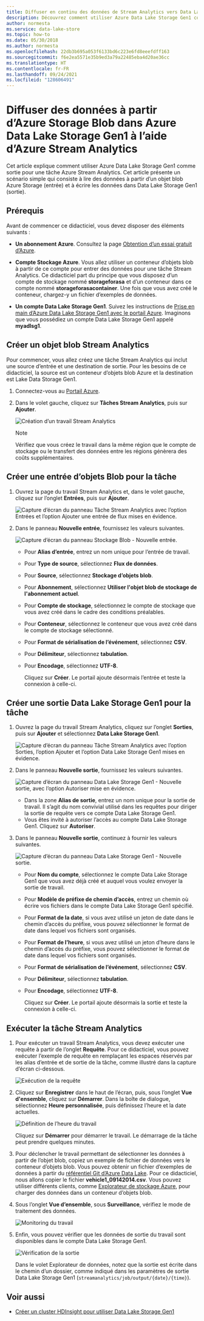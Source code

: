 ```yaml
---
title: Diffuser en continu des données de Stream Analytics vers Data Lake Storage Gen1 – Azure
description: Découvrez comment utiliser Azure Data Lake Storage Gen1 comme sortie pour une tâche Azure Stream Analytics, avec un scénario simple qui lit les données à partir d’un objet blob Azure Storage.
author: normesta
ms.service: data-lake-store
ms.topic: how-to
ms.date: 05/30/2018
ms.author: normesta
ms.openlocfilehash: 22db3b695a053f6133bd6c223e6fd8eeefdff163
ms.sourcegitcommit: f6e2ea5571e35b9ed3a79a22485eba4d20ae36cc
ms.translationtype: HT
ms.contentlocale: fr-FR
ms.lasthandoff: 09/24/2021
ms.locfileid: "128606491"
---
```

# <a name="stream-data-from-azure-storage-blob-into-azure-data-lake-storage-gen1-using-azure-stream-analytics"></a>Diffuser des données à partir d’Azure Storage Blob dans Azure Data Lake Storage Gen1 à l’aide d’Azure Stream Analytics
Cet article explique comment utiliser Azure Data Lake Storage Gen1 comme sortie pour une tâche Azure Stream Analytics. Cet article présente un scénario simple qui consiste à lire des données à partir d’un objet blob Azure Storage (entrée) et à écrire les données dans Data Lake Storage Gen1 (sortie).

## <a name="prerequisites"></a>Prérequis
Avant de commencer ce didacticiel, vous devez disposer des éléments suivants :

* **Un abonnement Azure**. Consultez la page [Obtention d’un essai gratuit d’Azure](https://azure.microsoft.com/pricing/free-trial/).

* **Compte Stockage Azure**. Vous allez utiliser un conteneur d’objets blob à partir de ce compte pour entrer des données pour une tâche Stream Analytics. Ce didacticiel part du principe que vous disposez d’un compte de stockage nommé **storageforasa** et d’un conteneur dans ce compte nommé **storageforasacontainer**. Une fois que vous avez créé le conteneur, chargez-y un fichier d’exemples de données. 
  
* **Un compte Data Lake Storage Gen1**. Suivez les instructions de [Prise en main d’Azure Data Lake Storage Gen1 avec le portail Azure](data-lake-store-get-started-portal.md). Imaginons que vous possédiez un compte Data Lake Storage Gen1 appelé **myadlsg1**. 

## <a name="create-a-stream-analytics-job"></a>Créer un objet blob Stream Analytics
Pour commencer, vous allez créez une tâche Stream Analytics qui inclut une source d’entrée et une destination de sortie. Pour les besoins de ce didacticiel, la source est un conteneur d’objets blob Azure et la destination est Lake Data Storage Gen1.

1. Connectez-vous au [Portail Azure](https://portal.azure.com).

2. Dans le volet gauche, cliquez sur **Tâches Stream Analytics**, puis sur **Ajouter**.

    ![Création d’un travail Stream Analytics](./media/data-lake-store-stream-analytics/create.job.png "Création d’un travail Stream Analytics")

    > [!NOTE]
    > Vérifiez que vous créez le travail dans la même région que le compte de stockage ou le transfert des données entre les régions génèrera des coûts supplémentaires.
    >

## <a name="create-a-blob-input-for-the-job"></a>Créer une entrée d’objets Blob pour la tâche

1. Ouvrez la page du travail Stream Analytics et, dans le volet gauche, cliquez sur l’onglet **Entrées**, puis sur **Ajouter**.

    ![Capture d’écran du panneau Tâche Stream Analytics avec l’option Entrées et l’option Ajouter une entrée de flux mises en évidence.](./media/data-lake-store-stream-analytics/create.input.1.png "Ajouter une entrée à votre tâche")

2. Dans le panneau **Nouvelle entrée**, fournissez les valeurs suivantes.

    ![Capture d’écran du panneau Stockage Blob - Nouvelle entrée.](./media/data-lake-store-stream-analytics/create.input.2.png "Ajouter une entrée à votre tâche")

   * Pour **Alias d’entrée**, entrez un nom unique pour l’entrée de travail.
   * Pour **Type de source**, sélectionnez **Flux de données**.
   * Pour **Source**, sélectionnez **Stockage d’objets blob**.
   * Pour **Abonnement**, sélectionnez **Utiliser l'objet blob de stockage de l'abonnement actuel**.
   * Pour **Compte de stockage**, sélectionnez le compte de stockage que vous avez créé dans le cadre des conditions préalables. 
   * Pour **Conteneur**, sélectionnez le conteneur que vous avez créé dans le compte de stockage sélectionné.
   * Pour **Format de sérialisation de l’événement**, sélectionnez **CSV**.
   * Pour **Délimiteur**, sélectionnez **tabulation**.
   * Pour **Encodage**, sélectionnez **UTF-8**.

     Cliquez sur **Créer**. Le portail ajoute désormais l’entrée et teste la connexion à celle-ci.


## <a name="create-a-data-lake-storage-gen1-output-for-the-job"></a>Créer une sortie Data Lake Storage Gen1 pour la tâche

1. Ouvrez la page du travail Stream Analytics, cliquez sur l’onglet **Sorties**, puis sur **Ajouter** et sélectionnez **Data Lake Storage Gen1**.

    ![Capture d’écran du panneau Tâche Stream Analytics avec l’option Sorties, l’option Ajouter et l’option Data Lake Storage Gen1 mises en évidence.](./media/data-lake-store-stream-analytics/create.output.1.png "Ajouter une sortie à votre tâche")

2. Dans le panneau **Nouvelle sortie**, fournissez les valeurs suivantes.

    ![Capture d’écran du panneau Data Lake Storage Gen1 - Nouvelle sortie, avec l’option Autoriser mise en évidence.](./media/data-lake-store-stream-analytics/create.output.2.png "Ajouter une sortie à votre tâche")

    * Dans la zone **Alias de sortie**, entrez un nom unique pour la sortie de travail. Il s’agit du nom convivial utilisé dans les requêtes pour diriger la sortie de requête vers ce compte Data Lake Storage Gen1.
    * Vous êtes invité à autoriser l’accès au compte Data Lake Storage Gen1. Cliquez sur **Autoriser**.

3. Dans le panneau **Nouvelle sortie**, continuez à fournir les valeurs suivantes.

    ![Capture d’écran du panneau Data Lake Storage Gen1 - Nouvelle sortie.](./media/data-lake-store-stream-analytics/create.output.3.png "Ajouter une sortie à votre tâche")

   * Pour **Nom du compte**, sélectionnez le compte Data Lake Storage Gen1 que vous avez déjà créé et auquel vous voulez envoyer la sortie de travail.
   * Pour **Modèle de préfixe de chemin d’accès**, entrez un chemin où écrire vos fichiers dans le compte Data Lake Storage Gen1 spécifié.
   * Pour **Format de la date**, si vous avez utilisé un jeton de date dans le chemin d’accès du préfixe, vous pouvez sélectionner le format de date dans lequel vos fichiers sont organisés.
   * Pour **Format de l’heure**, si vous avez utilisé un jeton d’heure dans le chemin d’accès du préfixe, vous pouvez sélectionner le format de date dans lequel vos fichiers sont organisés.
   * Pour **Format de sérialisation de l’événement**, sélectionnez **CSV**.
   * Pour **Délimiteur**, sélectionnez **tabulation**.
   * Pour **Encodage**, sélectionnez **UTF-8**.
    
     Cliquez sur **Créer**. Le portail ajoute désormais la sortie et teste la connexion à celle-ci.
    
## <a name="run-the-stream-analytics-job"></a>Exécuter la tâche Stream Analytics

1. Pour exécuter un travail Stream Analytics, vous devez exécuter une requête à partir de l’onglet **Requête**. Pour ce didacticiel, vous pouvez exécuter l’exemple de requête en remplaçant les espaces réservés par les alias d’entrée et de sortie de la tâche, comme illustré dans la capture d’écran ci-dessous.

    ![Exécution de la requête](./media/data-lake-store-stream-analytics/run.query.png "Exécuter une requête")

2. Cliquez sur **Enregistrer** dans le haut de l’écran, puis, sous l’onglet **Vue d'ensemble**, cliquez sur **Démarrer**. Dans la boîte de dialogue, sélectionnez **Heure personnalisée**, puis définissez l’heure et la date actuelles.

    ![Définition de l’heure du travail](./media/data-lake-store-stream-analytics/run.query.2.png "Définir l’heure de la tâche")

    Cliquez sur **Démarrer** pour démarrer le travail. Le démarrage de la tâche peut prendre quelques minutes.

3. Pour déclencher le travail permettant de sélectionner les données à partir de l’objet blob, copiez un exemple de fichier de données vers le conteneur d’objets blob. Vous pouvez obtenir un fichier d’exemples de données à partir du [référentiel Git d’Azure Data Lake](https://github.com/Azure/usql/tree/master/Examples/Samples/Data/AmbulanceData/Drivers.txt). Pour ce didacticiel, nous allons copier le fichier **vehicle1_09142014.csv**. Vous pouvez utiliser différents clients, comme [Explorateur de stockage Azure](https://storageexplorer.com/), pour charger des données dans un conteneur d’objets blob.

4. Sous l’onglet **Vue d’ensemble**, sous **Surveillance**, vérifiez le mode de traitement des données.

    ![Monitoring du travail](./media/data-lake-store-stream-analytics/run.query.3.png "Surveiller la tâche")

5. Enfin, vous pouvez vérifier que les données de sortie du travail sont disponibles dans le compte Data Lake Storage Gen1. 

    ![Vérification de la sortie](./media/data-lake-store-stream-analytics/run.query.4.png "Vérifier la sortie")

    Dans le volet Explorateur de données, notez que la sortie est écrite dans le chemin d’un dossier, comme indiqué dans les paramètres de sortie Data Lake Storage Gen1 (`streamanalytics/job/output/{date}/{time}`).  

## <a name="see-also"></a>Voir aussi
* [Créer un cluster HDInsight pour utiliser Data Lake Storage Gen1](data-lake-store-hdinsight-hadoop-use-portal.md)

